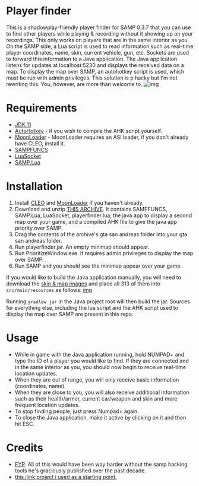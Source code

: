# Player finder
This is a shadowplay-friendly player finder for SAMP 0.3.7 that you can use to find other players while playing & recording without it showing up on your recordings. This only works on players that are in the same interior as you. On the SAMP side, a Lua script is used to read information such as real-time player coordinates, name, skin, current vehicle, gun, etc. Sockets are used to forward this information to a Java application. The Java application listens for updates at localhost:5230 and displays the received data on a map. To display the map over SAMP, an autohotkey script is used, which must be run with admin privileges. This solution is p hacky but I'm not rewriting this. You, however, are more than welcome to.
![img](https://i.imgur.com/AOXesbX.jpg)

# Requirements
* [JDK 11](https://jdk.java.net/archive/)
* [AutoHotkey](https://www.autohotkey.com/) - if you wish to compile the AHK script yourself.
* [MoonLoader](https://gtaforums.com/topic/890987-moonloader/) - MoonLoader requires an ASI loader, if you don't already have CLEO, install it.
* [SAMPFUNCS](https://blast.hk/threads/17/page-138#post-279414)
* [LuaSocket](https://blast.hk/threads/16031/)
* [SAMP.Lua](https://github.com/THE-FYP/SAMP.Lua)

# Installation
1) Install [CLEO](https://cleo.li/) and [MoonLoader](https://gtaforums.com/topic/890987-moonloader/) if you haven't already.
2) Download and unzip [THIS ARCHIVE](https://www.upload.ee/files/11111883/playerfinder.rar.html). It contains SAMPFUNCS, SAMP.Lua, LuaSocket, playerfinder.lua, the java app to display a second map over your game, and a compiled AHK file to give the java app priority over SAMP.
3) Drag the contents of the archive's gta san andreas folder into your gta san andreas folder.
4) Run playerfinder.jar. An empty minimap should appear.
5) Run PrioritizeWindow.exe. It requires admin privileges to display the map over SAMP.
6) Run SAMP and you should see the minimap appear over your game.

If you would like to build the Java application manually, you will need to download the [skin & map images](https://www.upload.ee/files/11121136/gui.rar.html) and place all 313 of them into `src/main/resources` as follows: [img](https://i.imgur.com/TAF8HRe.png "Structure")

Running `gradlew jar` in the Java project root will then build the jar. Sources for everything else, including the lua script and the AHK script used to display the map over SAMP are present in this repo.

# Usage
* While in game with the Java application running, hold NUMPAD+ and type the ID of a player you would like to find. If they are connected and in the same interior as you, you should now begin to receive real-time location updates.
* When they are out of range, you will only receive basic information (coordinates, name).
* When they are close to you, you will also receive additional information such as their health/armor, current car/weapon and skin and more frequent location updates.
* To stop finding people, just press Numpad+ again.
* To close the Java application, make it active by clicking on it and then hit ESC.

# Credits
* [FYP](https://github.com/THE-FYP). All of this would have been way harder without the samp hacking tools he's graciously published over the past decade.
* [this jlink project i used as a starting point.](https://bitbucket.org/FlPe/javafx_jlink_example/src/master/)
